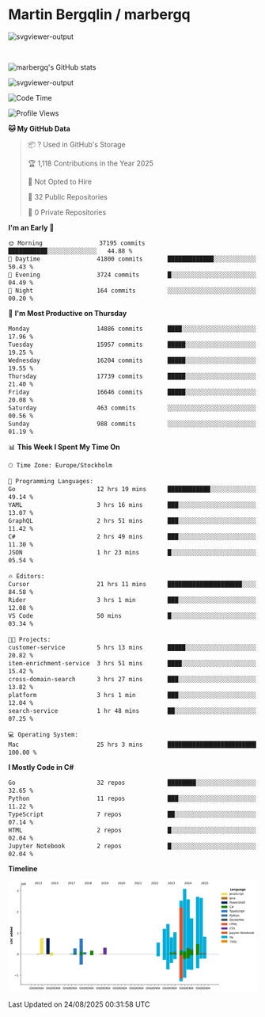# Martin Bergqlin / marbergq

![svgviewer-output](https://user-images.githubusercontent.com/2405410/206014777-22d41ecb-c24f-421d-b7d9-bba2cb5bb0de.svg)

<br>

<!--- [![Martin's Week](https://github-readme-stats.vercel.app/api/wakatime?username=marbergq&theme=dark)](https://github.com/anuraghazra/github-readme-stats) -->

![marbergq's GitHub stats](https://github-readme-stats.vercel.app/api?username=marbergq&count_private=true&show_icons=true)

![svgviewer-output](https://wakatime.com/badge/user/3f0a2069-6683-4e19-9a4a-7d21ea815067.svg)

<!--START_SECTION:waka-->
![Code Time](http://img.shields.io/badge/Code%20Time-5%2C305%20hrs%2053%20mins-blue)

![Profile Views](http://img.shields.io/badge/Profile%20Views-0-blue)

**🐱 My GitHub Data** 

> 📦 ? Used in GitHub's Storage 
 > 
> 🏆 1,118 Contributions in the Year 2025
 > 
> 🚫 Not Opted to Hire
 > 
> 📜 32 Public Repositories 
 > 
> 🔑 0 Private Repositories 
 > 
**I'm an Early 🐤** 

```text
🌞 Morning                37195 commits       ███████████░░░░░░░░░░░░░░   44.88 % 
🌆 Daytime                41800 commits       █████████████░░░░░░░░░░░░   50.43 % 
🌃 Evening                3724 commits        █░░░░░░░░░░░░░░░░░░░░░░░░   04.49 % 
🌙 Night                  164 commits         ░░░░░░░░░░░░░░░░░░░░░░░░░   00.20 % 
```
📅 **I'm Most Productive on Thursday** 

```text
Monday                   14886 commits       ████░░░░░░░░░░░░░░░░░░░░░   17.96 % 
Tuesday                  15957 commits       █████░░░░░░░░░░░░░░░░░░░░   19.25 % 
Wednesday                16204 commits       █████░░░░░░░░░░░░░░░░░░░░   19.55 % 
Thursday                 17739 commits       █████░░░░░░░░░░░░░░░░░░░░   21.40 % 
Friday                   16646 commits       █████░░░░░░░░░░░░░░░░░░░░   20.08 % 
Saturday                 463 commits         ░░░░░░░░░░░░░░░░░░░░░░░░░   00.56 % 
Sunday                   988 commits         ░░░░░░░░░░░░░░░░░░░░░░░░░   01.19 % 
```


📊 **This Week I Spent My Time On** 

```text
🕑︎ Time Zone: Europe/Stockholm

💬 Programming Languages: 
Go                       12 hrs 19 mins      ████████████░░░░░░░░░░░░░   49.14 % 
YAML                     3 hrs 16 mins       ███░░░░░░░░░░░░░░░░░░░░░░   13.07 % 
GraphQL                  2 hrs 51 mins       ███░░░░░░░░░░░░░░░░░░░░░░   11.42 % 
C#                       2 hrs 49 mins       ███░░░░░░░░░░░░░░░░░░░░░░   11.30 % 
JSON                     1 hr 23 mins        █░░░░░░░░░░░░░░░░░░░░░░░░   05.54 % 

🔥 Editors: 
Cursor                   21 hrs 11 mins      █████████████████████░░░░   84.58 % 
Rider                    3 hrs 1 min         ███░░░░░░░░░░░░░░░░░░░░░░   12.08 % 
VS Code                  50 mins             █░░░░░░░░░░░░░░░░░░░░░░░░   03.34 % 

🐱‍💻 Projects: 
customer-service         5 hrs 13 mins       █████░░░░░░░░░░░░░░░░░░░░   20.82 % 
item-enrichment-service  3 hrs 51 mins       ████░░░░░░░░░░░░░░░░░░░░░   15.42 % 
cross-domain-search      3 hrs 27 mins       ███░░░░░░░░░░░░░░░░░░░░░░   13.82 % 
platform                 3 hrs 1 min         ███░░░░░░░░░░░░░░░░░░░░░░   12.04 % 
search-service           1 hr 48 mins        ██░░░░░░░░░░░░░░░░░░░░░░░   07.25 % 

💻 Operating System: 
Mac                      25 hrs 3 mins       █████████████████████████   100.00 % 
```

**I Mostly Code in C#** 

```text
Go                       32 repos            ████████░░░░░░░░░░░░░░░░░   32.65 % 
Python                   11 repos            ███░░░░░░░░░░░░░░░░░░░░░░   11.22 % 
TypeScript               7 repos             ██░░░░░░░░░░░░░░░░░░░░░░░   07.14 % 
HTML                     2 repos             █░░░░░░░░░░░░░░░░░░░░░░░░   02.04 % 
Jupyter Notebook         2 repos             █░░░░░░░░░░░░░░░░░░░░░░░░   02.04 % 
```



**Timeline**

![Lines of Code chart](https://raw.githubusercontent.com/marbergq/marbergq/main/assets/bar_graph.png)


 Last Updated on 24/08/2025 00:31:58 UTC
<!--END_SECTION:waka-->
